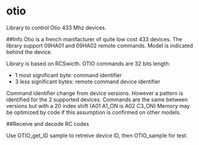 # otio
Library to control Otio 433 Mhz devices.

##Info
Otio is a french manifacturer of quite low cost 433 devices.
The library support 09HA01 and 09HA02 remote commands.
Model is indicated behind the device.

Library is based on RCSwicth.
OTIO commands are 32 bits length:
- 1 most significant byte: command identifier
- 3 less significant bytes: remote command device identifier

Command identifier change from device versions.
However a pattern is identified for the 2 supported devices:
Commands are the same between versions but with a 20 index shift (A01 A1_ON is A02 C3_ON)
Memory may be optimized by code if this assumption is confirmed on other models. 

##Receive and decode RC codes

Use OTIO_get_ID sample to retreive device ID, then OTIO_sample for test.